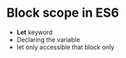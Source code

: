 # Block scope in ES6

- **Let** keyword
- Declaring the variable
- let only accessible that block only